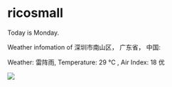 # ricosmall

Today is Monday.

Weather infomation of 深圳市南山区， 广东省， 中国: 

Weather: 雷阵雨, Temperature: 29 ℃ , Air Index: 18 优

<img src="https://github-readme-stats.vercel.app/api?username=ricosmall&show_icons=true" />
